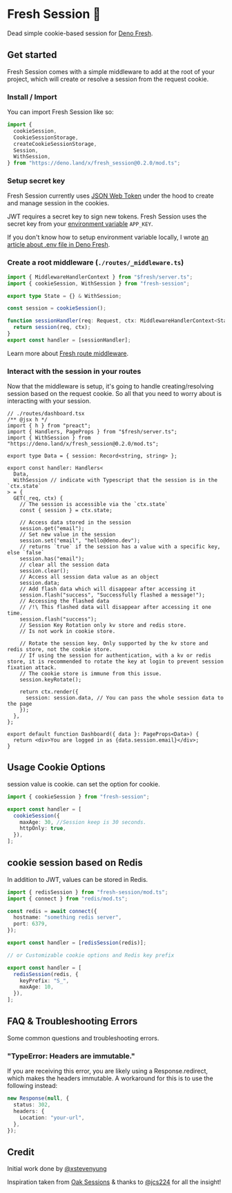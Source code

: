 # Fresh Session 🍋

Dead simple cookie-based session for [Deno Fresh](https://fresh.deno.dev).

## Get started

Fresh Session comes with a simple middleware to add at the root of your project,
which will create or resolve a session from the request cookie.

### Install / Import

You can import Fresh Session like so:

```ts
import {
  cookieSession,
  CookieSessionStorage,
  createCookieSessionStorage,
  Session,
  WithSession,
} from "https://deno.land/x/fresh_session@0.2.0/mod.ts";
```

### Setup secret key

Fresh Session currently uses [JSON Web Token](https://jwt.io/) under the hood to
create and manage session in the cookies.

JWT requires a secret key to sign new tokens. Fresh Session uses the
secret key from your [environment variable](https://deno.land/std/dotenv/load.ts)
`APP_KEY`.

If you don't know how to setup environment variable locally, I wrote
[an article about .env file in Deno Fresh](https://xstevenyung.com/blog/read-.env-file-in-deno-fresh).

### Create a root middleware (`./routes/_middleware.ts`)

```ts
import { MiddlewareHandlerContext } from "$fresh/server.ts";
import { cookieSession, WithSession } from "fresh-session";

export type State = {} & WithSession;

const session = cookieSession();

function sessionHandler(req: Request, ctx: MiddlewareHandlerContext<State>) {
  return session(req, ctx);
}
export const handler = [sessionHandler];
```

Learn more about
[Fresh route middleware](https://fresh.deno.dev/docs/concepts/middleware).

### Interact with the session in your routes

Now that the middleware is setup, it's going to handle creating/resolving
session based on the request cookie. So all that you need to worry about is
interacting with your session.

```tsx
// ./routes/dashboard.tsx
/** @jsx h */
import { h } from "preact";
import { Handlers, PageProps } from "$fresh/server.ts";
import { WithSession } from "https://deno.land/x/fresh_session@0.2.0/mod.ts";

export type Data = { session: Record<string, string> };

export const handler: Handlers<
  Data,
  WithSession // indicate with Typescript that the session is in the `ctx.state`
> = {
  GET(_req, ctx) {
    // The session is accessible via the `ctx.state`
    const { session } = ctx.state;

    // Access data stored in the session
    session.get("email");
    // Set new value in the session
    session.set("email", "hello@deno.dev");
    // returns `true` if the session has a value with a specific key, else `false`
    session.has("email");
    // clear all the session data
    session.clear();
    // Access all session data value as an object
    session.data;
    // Add flash data which will disappear after accessing it
    session.flash("success", "Successfully flashed a message!");
    // Accessing the flashed data
    // /!\ This flashed data will disappear after accessing it one time.
    session.flash("success");
    // Session Key Rotation only kv store and redis store.
    // Is not work in cookie store. 

    // Rotate the session key. Only supported by the kv store and redis store, not the cookie store.
    // If using the session for authentication, with a kv or redis store, it is recommended to rotate the key at login to prevent session fixation attack.
    // The cookie store is immune from this issue.
    session.keyRotate();

    return ctx.render({
      session: session.data, // You can pass the whole session data to the page
    });
  },
};

export default function Dashboard({ data }: PageProps<Data>) {
  return <div>You are logged in as {data.session.email}</div>;
}
```

## Usage Cookie Options

session value is cookie. can set the option for cookie.

```ts
import { cookieSession } from "fresh-session";

export const handler = [
  cookieSession({
    maxAge: 30, //Session keep is 30 seconds.
    httpOnly: true,
  }),
];
```

## cookie session based on Redis

In addition to JWT, values can be stored in Redis.

```ts
import { redisSession } from "fresh-session/mod.ts";
import { connect } from "redis/mod.ts";

const redis = await connect({
  hostname: "something redis server",
  port: 6379,
});

export const handler = [redisSession(redis)];

// or Customizable cookie options and Redis key prefix

export const handler = [
  redisSession(redis, {
    keyPrefix: "S_",
    maxAge: 10,
  }),
];
```

## FAQ &amp; Troubleshooting Errors

Some common questions and troubleshooting errors.

### "TypeError: Headers are immutable."

If you are receiving this error, you are likely using a Response.redirect, which
makes the headers immutable. A workaround for this is to use the following
instead:

```ts
new Response(null, {
  status: 302,
  headers: {
    Location: "your-url",
  },
});
```

## Credit

Initial work done by [@xstevenyung](https://github.com/xstevenyung)

Inspiration taken from [Oak Sessions](https://github.com/jcs224/oak_sessions) &
thanks to [@jcs224](https://github.com/jcs224) for all the insight!
